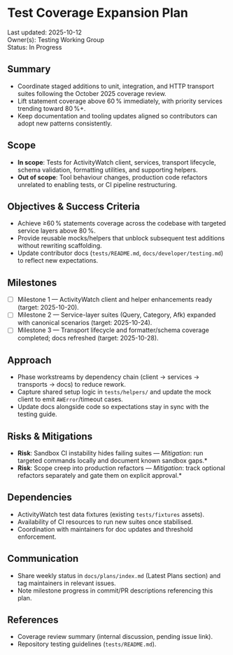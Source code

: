 # Test Coverage Expansion Plan

Last updated: 2025-10-12  
Owner(s): Testing Working Group  
Status: In Progress

## Summary
- Coordinate staged additions to unit, integration, and HTTP transport suites following the October 2025 coverage review.
- Lift statement coverage above 60 % immediately, with priority services trending toward 80 %+.
- Keep documentation and tooling updates aligned so contributors can adopt new patterns consistently.

## Scope
- **In scope**: Tests for ActivityWatch client, services, transport lifecycle, schema validation, formatting utilities, and supporting helpers.
- **Out of scope**: Tool behaviour changes, production code refactors unrelated to enabling tests, or CI pipeline restructuring.

## Objectives & Success Criteria
- Achieve ≥60 % statements coverage across the codebase with targeted service layers above 80 %.
- Provide reusable mocks/helpers that unblock subsequent test additions without rewriting scaffolding.
- Update contributor docs (`tests/README.md`, `docs/developer/testing.md`) to reflect new expectations.

## Milestones
- [ ] Milestone 1 — ActivityWatch client and helper enhancements ready (target: 2025-10-20).
- [ ] Milestone 2 — Service-layer suites (Query, Category, Afk) expanded with canonical scenarios (target: 2025-10-24).
- [ ] Milestone 3 — Transport lifecycle and formatter/schema coverage completed; docs refreshed (target: 2025-10-28).

## Approach
- Phase workstreams by dependency chain (client → services → transports → docs) to reduce rework.
- Capture shared setup logic in `tests/helpers/` and update the mock client to emit `AWError`/timeout cases.
- Update docs alongside code so expectations stay in sync with the testing guide.

## Risks & Mitigations
- **Risk**: Sandbox CI instability hides failing suites — *Mitigation*: run targeted commands locally and document known sandbox gaps.*
- **Risk**: Scope creep into production refactors — *Mitigation*: track optional refactors separately and gate them on explicit approval.*

## Dependencies
- ActivityWatch test data fixtures (existing `tests/fixtures` assets).
- Availability of CI resources to run new suites once stabilised.
- Coordination with maintainers for doc updates and threshold enforcement.

## Communication
- Share weekly status in `docs/plans/index.md` (Latest Plans section) and tag maintainers in relevant issues.
- Note milestone progress in commit/PR descriptions referencing this plan.

## References
- Coverage review summary (internal discussion, pending issue link).
- Repository testing guidelines (`tests/README.md`).
